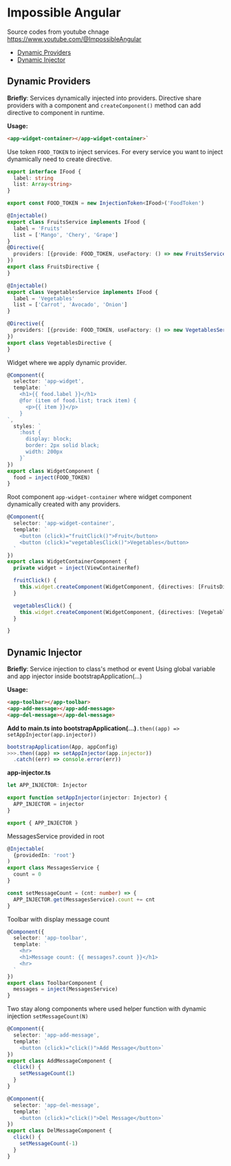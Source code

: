 # Impossible Angular

Source codes from youtube chnage https://www.youtube.com/@ImpossibleAngular

- [Dynamic Providers](#DynamicProviders)
- [Dynamic Injector](#DynamicInjector)

## Dynamic Providers

**Briefly**: Services dynamically injected into providers. Directive share providers with a component and
`createComponent()` method can add directive to component in runtime.

**Usage:** 
```HTML
<app-widget-container></app-widget-container>`
```

Use token `FOOD_TOKEN` to inject services. For every service you want to inject dynamically need to create directive.

```TypeScript
export interface IFood {
  label: string
  list: Array<string>
}

export const FOOD_TOKEN = new InjectionToken<IFood>('FoodToken')

@Injectable()
export class FruitsService implements IFood {
  label = 'Fruits'
  list = ['Mango', 'Chery', 'Grape']
}
@Directive({
  providers: [{provide: FOOD_TOKEN, useFactory: () => new FruitsService()}]
})
export class FruitsDirective {
}

@Injectable()
export class VegetablesService implements IFood {
  label = 'Vegetables'
  list = ['Carrot', 'Avocado', 'Onion']
}

@Directive({
  providers: [{provide: FOOD_TOKEN, useFactory: () => new VegetablesService()}]
})
export class VegetablesDirective {
}
```

Widget where we apply dynamic provider.

```TypeScript
@Component({
  selector: 'app-widget',
  template: `
    <h1>{{ food.label }}</h1>
    @for (item of food.list; track item) {
      <p>{{ item }}</p>
    }
`,
  styles: `
    :host {
      display: block;
      border: 2px solid black;
      width: 200px
    }`
})
export class WidgetComponent {
  food = inject(FOOD_TOKEN)
}
```

Root component `app-widget-container` where widget component dynamically created with any providers. 

```TypeScript
@Component({
  selector: 'app-widget-container',
  template: `
    <button (click)="fruitClick()">Fruit</button>
    <button (click)="vegetablesClick()">Vegetables</button>
  `
})
export class WidgetContainerComponent {
  private widget = inject(ViewContainerRef)

  fruitClick() {
    this.widget.createComponent(WidgetComponent, {directives: [FruitsDirective]})
  }

  vegetablesClick() {
    this.widget.createComponent(WidgetComponent, {directives: [VegetablesDirective]})
  }

}
```


## Dynamic Injector

**Briefly**: Service injection to class's method or event
Using global variable and app injector inside bootstrapApplication(...)

**Usage:**
```HTML
<app-toolbar></app-toolbar>
<app-add-message></app-add-message>
<app-del-message></app-del-message>
```

**Add to main.ts into bootstrapApplication(...)**`.then((app) => setAppInjector(app.injector))`

```TypeScript
bootstrapApplication(App, appConfig)
>>>.then((app) => setAppInjector(app.injector))
  .catch((err) => console.error(err))
```

**app-injector.ts**
```TypeScript
let APP_INJECTOR: Injector

export function setAppInjector(injector: Injector) {
  APP_INJECTOR = injector
}

export { APP_INJECTOR }
```

MessagesService provided in root
```TypeScript
@Injectable(
  {providedIn: 'root'}
)
export class MessagesService {
  count = 0
}

const setMessageCount = (cnt: number) => {
  APP_INJECTOR.get(MessagesService).count += cnt
}
```

Toolbar with display message count
```TypeScript
@Component({
  selector: 'app-toolbar',
  template: `
    <hr>
    <h1>Message count: {{ messages?.count }}</h1>
    <hr>
  `
})
export class ToolbarComponent {
  messages = inject(MessagesService)
}
```

Two stay along components where used helper function with dynamic injection `setMessageCount(N)`
```TypeScript
@Component({
  selector: 'app-add-message',
  template: `
    <button (click)="click()">Add Message</button>`
})
export class AddMessageComponent {
  click() {
    setMessageCount(1)
  }
}

@Component({
  selector: 'app-del-message',
  template: `
    <button (click)="click()">Del Message</button>`
})
export class DelMessageComponent {
  click() {
    setMessageCount(-1)
  }
}
```

